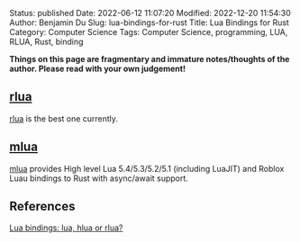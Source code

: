 Status: published
Date: 2022-06-12 11:07:20
Modified: 2022-12-20 11:54:30
Author: Benjamin Du
Slug: lua-bindings-for-rust
Title: Lua Bindings for Rust
Category: Computer Science
Tags: Computer Science, programming, LUA, RLUA, Rust, binding

**Things on this page are fragmentary and immature notes/thoughts of the author. Please read with your own judgement!**

## [rlua](https://crates.io/crates/rlua)
[rlua](https://crates.io/crates/rlua)
is the best one currently.

## [mlua](https://github.com/khvzak/mlua)
[mlua](https://github.com/khvzak/mlua)
provides High level Lua 5.4/5.3/5.2/5.1 
(including LuaJIT) and Roblox Luau bindings 
to Rust with async/await support.

## References

[Lua bindings: lua, hlua or rlua?](https://www.reddit.com/r/rust/comments/8coe49/lua_bindings_lua_hlua_or_rlua/)

